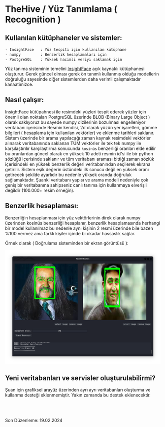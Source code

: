 # TheHive / Yüz Tanımlama ( Recognition )


## Kullanılan kütüphaneler ve sistemler:
    - InsightFace   : Yüz tespiti için kullanılan kütüphane
    - numpy         : Benzerlik hesaplamaları için
    - PostgreSQL    : Yüksek hacimli veriyi saklamak için


Yüz tanıma sisteminin temelini [InsightFace](https://github.com/deepinsight/insightface) açık kaynaklı kütüphanesi oluşturur. Gerek güncel olması gerek ön tanımlı kullanmış olduğu modellerin doğruluğu sayesinde diğer sistemlerden daha verimli çalışmaktadır kanaatimizce.



## Nasıl çalışır:
InsightFace kütüpahnesi ile resimdeki yüzleri tespit ederek yüzler için önemli olan noktaları PostgreSQL üzerinde BLOB (Binary Large Object ) olarak saklıyoruz bu sayede numpy dizilerinin bozulması engelleniyor veritabanı içerisinde Resmin kendisi, 2d olarak yüzün yer işaretleri, gömme bilgileri ( hesaplama için kullanılan vektörler) ve eklenme tarihleri saklanır. Sistem üzerinde bir arama yapılacağı zaman kaynak resimdeki vektörler alınarak veritabanında saklanan TÜM vektörler ile tek tek numpy ile karşılaştırılır karşılaştırma sonucunda `kosinüs` benzerliği oranları elde edilir bu oranlardan güncel olarak en yüksek 10 adeti resmin id'si ile bir python sözlüğü içerisinde saklanır ve tüm veritabanı araması bittiği zaman sözlük içerisindeki en yüksek benzerlik değeri veritabanından seçilerek ekrana getirilir. Sistem eşik değerin üstündeki ilk sonucu değil en yüksek oranı getirecek şekilde ayarlıdır bu nedenle yüksek oranda doğruluk sağlamaktadır. Şuanki veritabanı yapısı ve arama modeli nedeniyle çok geniş bir veritabanına sahipseniz canlı tanıma için kullanmaya elverişli değildir (100.000+ resim örneğin).


## Benzerlik hesaplaması:
Benzerliğin hesaplanması için yüz vektörlerinin direk olarak numpy üzerinden kosinüs benzerliği hesaplanır, benzerlik hesaplamasında herhangi bir model kullanılmaz bu nedenle aynı kişinin 2 resmi üzerinde bile bazen %100 vermez ama farklı kişiler içinde bi okadar hassaslık sağlar. 



Örnek olarak ( Doğrulama sisteminden bir ekran görüntüsü ):


<img src="./../img/FaceVerificationFarkliKisiler.png"/>



## Yeni veritabanları ve servisler oluşturulabilirmi?

Şuan için grafiksel arayüz üzerinden ayrı ayrı veritabanları oluşturma ve kullanma desteği eklenmemiştir. Yakın zamanda bu destek eklenecektir.









<br>
<br>
<br>
Son Düzenleme: 19.02.2024














